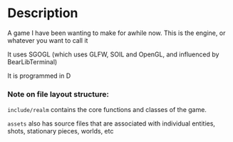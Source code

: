 # Description
A game I have been wanting to make for awhile now. This is the engine, or whatever you want to call it

It uses SGOGL (which uses GLFW, SOIL and OpenGL, and influenced by BearLibTerminal)

It is programmed in D

### Note on file layout structure:
``include/realm`` contains the core functions and classes of the game.

``assets`` also has source files that are associated with individual entities, shots, stationary pieces, worlds, etc